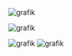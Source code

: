 ![grafik](https://github.com/jhenning203/TOPP_MINIPROJEKT/assets/137420847/b91be3aa-c2ac-40df-8098-b47d68170f91)


![grafik](https://github.com/jhenning203/TOPP_MINIPROJEKT/assets/137420847/50bd3f21-d184-4cc1-891f-f342bae822e3)

![grafik](https://github.com/jhenning203/TOPP_MINIPROJEKT/assets/137420847/5d10f36a-abfb-40a0-8cd6-22fac1a692d5)
![grafik](https://github.com/jhenning203/TOPP_MINIPROJEKT/assets/137420847/6daecc5b-8565-4244-b7a1-c82836a57f08)


